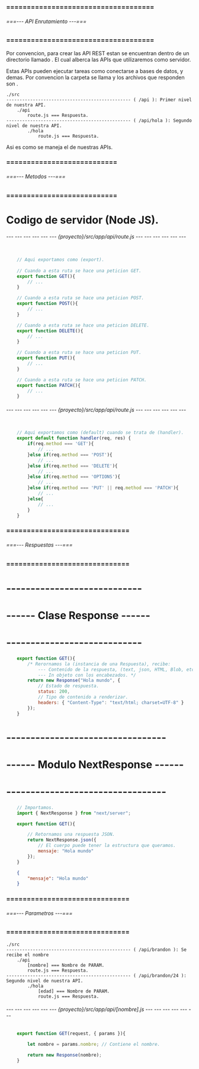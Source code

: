 ### ==================================== ###
###### ===--- API Enrutamiento ---=== ######
### ==================================== ###

Por convencion, para crear las API REST estan se encuentran dentro de un directorio llamado [](api).
El cual alberca las APIs que utilizaremos como servidor.

Estas APIs pueden ejecutar tareas como conectarse a bases de datos, y demas.
Por convencion la carpeta se llama [](api) y los archivos que responden son [](route.js).

	./src
	----------------------------------------------- ( /api ): Primer nivel de nuestra API.
		./api
			route.js === Respuesta.
	----------------------------------------------- ( /api/hola ): Segundo nivel de nuestra API.
			./hola
				route.js === Respuesta.

Asi es como se maneja el [](Enrutamiento) de nuestras APIs.

### =========================== ###
###### ===--- Metodos ---=== ######
### =========================== ###

# Codigo de servidor (Node JS).

###### --- --- --- --- --- --- {proyecto}/src/app/api/route.js --- --- --- --- --- --- ######

<!-- Aqui definimos nuestras respuestas de cuerdo a la ruta. -->

```js

	// Aqui exportamos como (export).
	
	// Cuando a esta ruta se hace una peticion GET.
	export function GET(){
		// ...
	}

	// Cuando a esta ruta se hace una peticion POST.
	export function POST(){
		// ...
	}

	// Cuando a esta ruta se hace una peticion DELETE.
	export function DELETE(){
		// ...
	}

	// Cuando a esta ruta se hace una peticion PUT.
	export function PUT(){
		// ...
	}

	// Cuando a esta ruta se hace una peticion PATCH.
	export function PATCH(){
		// ...
	}
```

###### --- --- --- --- --- --- {proyecto}/src/app/api/route.js --- --- --- --- --- --- ######

<!-- Si quieres escuchar peticiones diferentes. -->

```js

	// Aqui exportamos como (default) cuando se trata de (handler).
	export default function handler(req, res) {
		if(req.method === 'GET'){
			// ...
		}else if(req.method === 'POST'){
			// ...
		}else if(req.method === 'DELETE'){
			// ...
		}else if(req.method === 'OPTIONS'){
			// ...
		}else if(req.method === 'PUT' || req.method === 'PATCH'){
			// ...
		}else{
			// ...
		}
	}

```

### ============================== ###
###### ===--- Respuestas ---=== ######
### ============================== ###

# ---------------------------- #
# ------ Clase Response ------ #
# ---------------------------- #

<!-- Esta es otra forma de retornar la respuesta. -->

```js
	export function GET(){
		/* Rerornamos la (instancia de una Respuesta), recibe: 
			--- Contenido de la respuesta, (text, json, HTML, Blob, etc).
			--- In objeto con los encabezados. */
	    return new Response("Hola mundo", {
	    	// Estado de respuesta.
	        status: 200, 
	        // Tipo de contenido a renderizar.
	        headers: { "Content-Type": "text/html; charset=UTF-8" }
	    });
	}
```

# --------------------------------- #
# ------ Modulo NextResponse ------ #
# --------------------------------- #

```js
	// Importamos.
	import { NextResponse } from "next/server";

	export function GET(){

		// Retornamos una respuesta JSON.
		return NextResponse.json({
			// El cuerpo puede tener la estructura que queramos.
			mensaje: "Hola mundo"
		});
	}

```

<!-- Ejemplo de salida. -->

```json
	{
		"mensaje": "Hola mundo"
	}
```

### ============================== ###
###### ===--- Parametros ---=== ######
### ============================== ###

<!-- Para definir parametros en las rutas. -->

	./src
	----------------------------------------------- ( /api/brandon ): Se recibe el nombre
		./api
			[nombre] === Nombre de PARAM.
			route.js === Respuesta.
	----------------------------------------------- ( /api/brandon/24 ): Segundo nivel de nuestra API.
			./hola
				[edad] === Nombre de PARAM.
				route.js === Respuesta.

<!-- En este ejemplo las rutas declaradas son:  -->
<!-- 
	--- /api
	--- /api/[nombre]
	--- /api/hola
	--- /api/hola/[edad]
-->

###### --- --- --- --- --- --- {proyecto}/src/app/api/[nombre].js --- --- --- --- --- --- ######

```js
	export function GET(request, { params }){

		let nombre = params.nombre; // Contiene el nombre.

	    return new Response(nombre);
	}
```